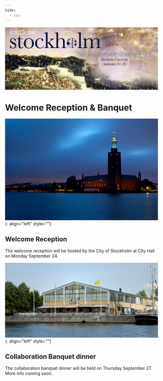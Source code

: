 ```yaml
---
hide:
  - toc
---
```


![2018 Fall Collaboration Meeting](Stockholm_2018Collab_Web.jpg)

# Welcome Reception & Banquet


![ ](Stadshuset_City%20Hall_welcomeparty.jpg){: align="left" style=""}

## Welcome Reception

The welcome reception will be hosted by the City of Stockholm at City Hall on Monday September 24. 
 

![ ](Junibacken-Stockholm-Banquet.jpg){: align="left" style=""}

## Collaboration Banquet dinner

The collaboration banquet dinner will be held on Thursday September 27. More info coming soon.


